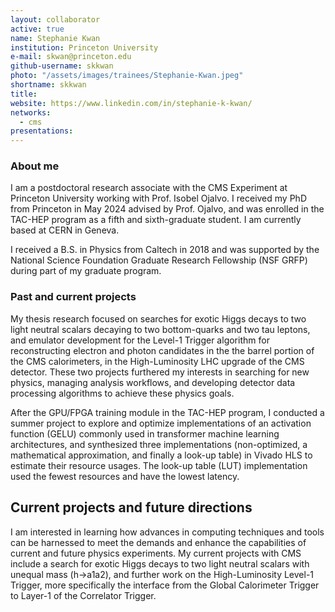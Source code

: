 ```yaml
---
layout: collaborator
active: true
name: Stephanie Kwan
institution: Princeton University
e-mail: skwan@princeton.edu
github-username: skkwan
photo: "/assets/images/trainees/Stephanie-Kwan.jpeg"
shortname: skkwan
title: 
website: https://www.linkedin.com/in/stephanie-k-kwan/ 
networks:
  - cms
presentations:
---
```


### About me
I am a postdoctoral research associate with the CMS Experiment at Princeton University working with Prof. Isobel Ojalvo. I received my PhD from Princeton in May 2024 advised by Prof. Ojalvo, and was enrolled in the TAC-HEP program as a fifth and sixth-graduate student. I am currently based at CERN in Geneva.

I received a B.S. in Physics from Caltech in 2018 and was supported by the National Science Foundation Graduate Research Fellowship (NSF GRFP) during part of my graduate program. 

### Past and current projects
My thesis research focused on searches for exotic Higgs decays to two light neutral scalars decaying to two bottom-quarks and two tau leptons, and emulator development for the Level-1 Trigger algorithm for reconstructing electron and photon candidates in the the barrel portion of the CMS calorimeters, in the High-Luminosity LHC upgrade of the CMS detector. These two projects furthered my interests in searching for new physics,  managing analysis workflows, and developing detector data processing algorithms to achieve these physics goals. 

After the GPU/FPGA training module in the TAC-HEP program, I conducted a summer project to explore and optimize implementations of an activation function (GELU) commonly used in transformer machine learning architectures, and synthesized three implementations (non-optimized, a mathematical approximation, and finally a look-up table) in Vivado HLS to estimate their resource usages. The look-up table (LUT) implementation used the fewest resources and have the lowest latency.

## Current projects and future directions 
I am interested in learning how advances in computing techniques and tools can be harnessed to meet the demands and enhance the capabilities of current and future physics experiments. My current projects with CMS include a search for exotic Higgs decays to two light neutral scalars with unequal mass (h->a1a2), and further work on the High-Luminosity Level-1 Trigger, more specifically the interface from the Global Calorimeter Trigger to Layer-1 of the Correlator Trigger. 
